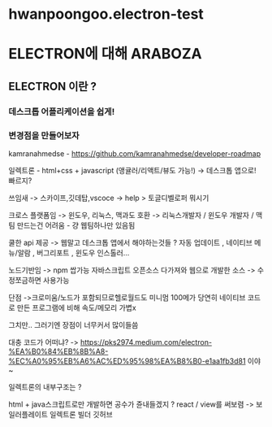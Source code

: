 # hwanpoongoo.electron-test

# ELECTRON에 대해 ARABOZA

## ELECTRON 이란 ?
### 데스크톱 어플리케이션을 쉽게!
### 변경점을 만들어보자 

kamranahmedse - https://github.com/kamranahmedse/developer-roadmap

일렉트론 - html+css + javascript (앵귤러/리액트/뷰도 가능!) -> 데스크톱 앱으로! 빠르지?


쓰임새 -> 스카이프,깃데탑,vscoce -> help > 토글디벨로퍼 뭐시기 

크로스 플랫폼임  -> 윈도우, 리눅스, 맥과도 호환 -> 리눅스개발자 / 윈도우 개발자 / 맥팀 만드는건 어려움 - 걍 웹팀하나만 있음됨




쿨한 api 제공 -> 웹말고 데스크톱 앱에서 해야하는것들 ?
자동 업데이트 , 
네이티브 메뉴/알람 , 
버그리포트 ,
윈도우 인스톨러...


노드기반임 -> npm 쌉가능 자바스크립트 오픈소스 다가져와
웹으로 개발한 소스 -> 수정쪼금하면 사용가능


단점 ->크로미움/노드가 포함되므로헬로월드도 미니멈 100메가
당연히 네이티브 코드로 만든 프로그램에 비해 속도/메모리 가볍x

그치만.. 그러기엔 장점이 너무커서 많이들씀

대충 코드가 어떠냐? -> https://pks2974.medium.com/electron-%EA%B0%84%EB%8B%A8-%EC%A0%95%EB%A6%AC%ED%95%98%EA%B8%B0-e1aa1fb3d81
이야~

일렉트론의 내부구조는 ?



html + java스크립트로만 개발하면 공수가 쥰내들겠지 ?
react / view를 써보렴 -> 보일러플레이트
일렉트론 빌더
깃허브
